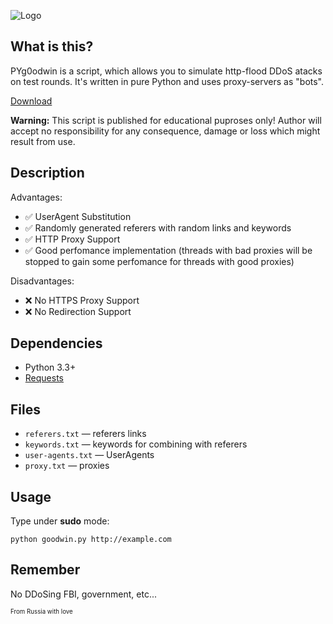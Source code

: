![Logo](http://i.imgur.com/ZXQUpbq.png)

## What is this?
PYg0odwin is a script, which allows you to simulate http-flood DDoS atacks on test rounds. It's written in pure Python and uses proxy-servers as "bots".

[Download](https://github.com/JamesJGoodwin/PYg0odwin/releases/tag/0.0.1)

**Warning:** This script is published for educational puproses only! Author will accept no responsibility for any consequence, damage or loss which might result from use.
## Description
Advantages:
* :white_check_mark: UserAgent Substitution
* :white_check_mark: Randomly generated referers with random links and keywords
* :white_check_mark: HTTP Proxy Support
* :white_check_mark: Good perfomance implementation (threads with bad proxies will be stopped to gain some perfomance for threads with good proxies)

Disadvantages:
* :x: No HTTPS Proxy Support
* :x: No Redirection Support

## Dependencies
* Python 3.3+
* [Requests](https://github.com/kennethreitz/requests)

## Files

* `referers.txt` — referers links
* `keywords.txt` — keywords for combining with referers
* `user-agents.txt` — UserAgents
* `proxy.txt` — proxies

## Usage
Type under **sudo** mode:

`python goodwin.py http://example.com`

## Remember
No DDoSing FBI, government, etc...

<sup><sup>From Russia with love</sup></sup>
